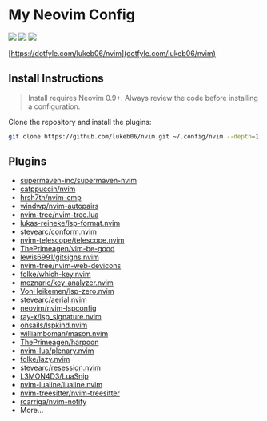 # My Neovim Config 

<a href="https://dotfyle.com/lukeb06/nvim"><img src="https://dotfyle.com/lukeb06/nvim/badges/plugins?style=flat" /></a>
<a href="https://dotfyle.com/lukeb06/nvim"><img src="https://dotfyle.com/lukeb06/nvim/badges/leaderkey?style=flat" /></a>
<a href="https://dotfyle.com/lukeb06/nvim"><img src="https://dotfyle.com/lukeb06/nvim/badges/plugin-manager?style=flat" /></a>

[https://dotfyle.com/lukeb06/nvim](dotfyle.com/lukeb06/nvim)


## Install Instructions

 > Install requires Neovim 0.9+. Always review the code before installing a configuration.

Clone the repository and install the plugins:

```sh
git clone https://github.com/lukeb06/nvim.git ~/.config/nvim --depth=1
```

## Plugins

+ [supermaven-inc/supermaven-nvim](https://dotfyle.com/plugins/supermaven-inc/supermaven-nvim)
+ [catppuccin/nvim](https://dotfyle.com/plugins/catppuccin/nvim)
+ [hrsh7th/nvim-cmp](https://dotfyle.com/plugins/hrsh7th/nvim-cmp)
+ [windwp/nvim-autopairs](https://dotfyle.com/plugins/windwp/nvim-autopairs)
+ [nvim-tree/nvim-tree.lua](https://dotfyle.com/plugins/nvim-tree/nvim-tree.lua)
+ [lukas-reineke/lsp-format.nvim](https://dotfyle.com/plugins/lukas-reineke/lsp-format.nvim)
+ [stevearc/conform.nvim](https://dotfyle.com/plugins/stevearc/conform.nvim)
+ [nvim-telescope/telescope.nvim](https://dotfyle.com/plugins/nvim-telescope/telescope.nvim)
+ [ThePrimeagen/vim-be-good](https://dotfyle.com/plugins/ThePrimeagen/vim-be-good)
+ [lewis6991/gitsigns.nvim](https://dotfyle.com/plugins/lewis6991/gitsigns.nvim)
+ [nvim-tree/nvim-web-devicons](https://dotfyle.com/plugins/nvim-tree/nvim-web-devicons)
+ [folke/which-key.nvim](https://dotfyle.com/plugins/folke/which-key.nvim)
+ [meznaric/key-analyzer.nvim](https://dotfyle.com/plugins/meznaric/key-analyzer.nvim)
+ [VonHeikemen/lsp-zero.nvim](https://dotfyle.com/plugins/VonHeikemen/lsp-zero.nvim)
+ [stevearc/aerial.nvim](https://dotfyle.com/plugins/stevearc/aerial.nvim)
+ [neovim/nvim-lspconfig](https://dotfyle.com/plugins/neovim/nvim-lspconfig)
+ [ray-x/lsp_signature.nvim](https://dotfyle.com/plugins/ray-x/lsp_signature.nvim)
+ [onsails/lspkind.nvim](https://dotfyle.com/plugins/onsails/lspkind.nvim)
+ [williamboman/mason.nvim](https://dotfyle.com/plugins/williamboman/mason.nvim)
+ [ThePrimeagen/harpoon](https://dotfyle.com/plugins/ThePrimeagen/harpoon)
+ [nvim-lua/plenary.nvim](https://dotfyle.com/plugins/nvim-lua/plenary.nvim)
+ [folke/lazy.nvim](https://dotfyle.com/plugins/folke/lazy.nvim)
+ [stevearc/resession.nvim](https://dotfyle.com/plugins/stevearc/resession.nvim)
+ [L3MON4D3/LuaSnip](https://dotfyle.com/plugins/L3MON4D3/LuaSnip)
+ [nvim-lualine/lualine.nvim](https://dotfyle.com/plugins/nvim-lualine/lualine.nvim)
+ [nvim-treesitter/nvim-treesitter](https://dotfyle.com/plugins/nvim-treesitter/nvim-treesitter)
+ [rcarriga/nvim-notify](https://dotfyle.com/plugins/rcarriga/nvim-notify)
+ More...
